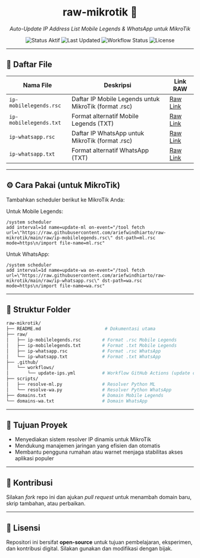 <h1 align="center">raw-mikrotik 👑</h1>
<p align="center"><i>Auto-Update IP Address List Mobile Legends & WhatsApp untuk MikroTik</i></p>

<p align="center">
  <img src="https://img.shields.io/badge/status-AKTIF-success" alt="Status Aktif"/>
  <img src="https://img.shields.io/github/last-commit/ariefwindhiarto/raw-mikrotik?label=update" alt="Last Updated"/>
  <img src="https://img.shields.io/github/workflow/status/ariefwindhiarto/raw-mikrotik/Auto%20Update%20ML%20IPs?label=status" alt="Workflow Status"/>
  <img src="https://img.shields.io/github/license/ariefwindhiarto/raw-mikrotik" alt="License"/>
</p>

---

## 📁 Daftar File

| Nama File | Deskripsi | Link RAW |
|-----------|-----------|----------|
| `ip-mobilelegends.rsc` | Daftar IP Mobile Legends untuk MikroTik (format .rsc) | [Raw Link](https://raw.githubusercontent.com/ariefwindhiarto/raw-mikrotik/main/raw/ip-mobilelegends.rsc) |
| `ip-mobilelegends.txt` | Format alternatif Mobile Legends (TXT) | [Raw Link](https://raw.githubusercontent.com/ariefwindhiarto/raw-mikrotik/main/raw/ip-mobilelegends.txt) |
| `ip-whatsapp.rsc` | Daftar IP WhatsApp untuk MikroTik (format .rsc) | [Raw Link](https://raw.githubusercontent.com/ariefwindhiarto/raw-mikrotik/main/raw/ip-whatsapp.rsc) |
| `ip-whatsapp.txt` | Format alternatif WhatsApp (TXT) | [Raw Link](https://raw.githubusercontent.com/ariefwindhiarto/raw-mikrotik/main/raw/ip-whatsapp.txt) |

---

## ⚙️ Cara Pakai (untuk MikroTik)

Tambahkan scheduler berikut ke MikroTik Anda:

Untuk Mobile Legends:
```rsc
/system scheduler
add interval=1d name=update-ml on-event="/tool fetch url=\"https://raw.githubusercontent.com/ariefwindhiarto/raw-mikrotik/main/raw/ip-mobilelegends.rsc\" dst-path=ml.rsc mode=https\n/import file-name=ml.rsc"
```

Untuk WhatsApp:
```rsc
/system scheduler
add interval=1d name=update-wa on-event="/tool fetch url=\"https://raw.githubusercontent.com/ariefwindhiarto/raw-mikrotik/main/raw/ip-whatsapp.rsc\" dst-path=wa.rsc mode=https\n/import file-name=wa.rsc"
```

---

## 🔧 Struktur Folder

```bash
raw-mikrotik/
├── README.md                        # Dokumentasi utama
├── raw/
│   ├── ip-mobilelegends.rsc        # Format .rsc Mobile Legends
│   ├── ip-mobilelegends.txt        # Format .txt Mobile Legends
│   ├── ip-whatsapp.rsc             # Format .rsc WhatsApp
│   └── ip-whatsapp.txt             # Format .txt WhatsApp
├── .github/
│   └── workflows/
│       └── update-ips.yml          # Workflow GitHub Actions (update otomatis)
├── scripts/
│   ├── resolve-ml.py               # Resolver Python ML
│   └── resolve-wa.py               # Resolver Python WhatsApp
├── domains.txt                     # Domain Mobile Legends
└── domains-wa.txt                  # Domain WhatsApp
```

---

## 🎯 Tujuan Proyek

- Menyediakan sistem resolver IP dinamis untuk MikroTik
- Mendukung manajemen jaringan yang efisien dan otomatis
- Membantu pengguna rumahan atau warnet menjaga stabilitas akses aplikasi populer

---

## 🤝 Kontribusi

Silakan *fork* repo ini dan ajukan *pull request* untuk menambah domain baru, skrip tambahan, atau perbaikan.

---

## 🧾 Lisensi

Repositori ini bersifat **open-source** untuk tujuan pembelajaran, eksperimen, dan kontribusi digital. Silakan gunakan dan modifikasi dengan bijak.
